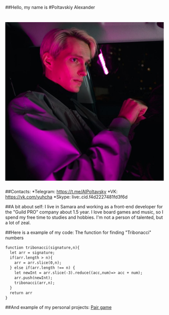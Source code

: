 ##Hello, my name is
#Poltavskiy Alexander


![Alexander Poltavskiy](./src/photo_2022-11-20_21-35-40.jpg)
====


##Contacts:
*Telegram: https://t.me/AlPoltavsky
*VK: https://vk.com/yuhcha
*Skype: live:.cid.f4d2227481fd3f6d


##A bit about self:
I live in Samara and working as a front-end developer for the "Guild PRO" company about 1.5 year.
I love board games and music, so I spend my free time to studies and hobbies.
I'm not a person of talented, but a lot of zeal.


##Here is a example of my code:
The function for finding "Tribonacci" numbers
```
function tribonacci(signature,n){
  let arr = signature;
  if(arr.length > n){
    arr = arr.slice(0,n);
  } else if(arr.length !== n) {
    let newInt = arr.slice(-3).reduce((acc,num)=> acc + num);
    arr.push(newInt);
    tribonacci(arr,n);
  }
  return arr
}
```


##And example of my personal projects:
[Pair game](https://github.com/AlexWayke/pair-game)
